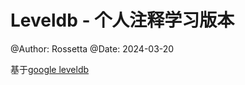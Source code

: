 # Leveldb - 个人注释学习版本
@Author: Rossetta
@Date: 2024-03-20

基于[google leveldb](!https://github/google/leveldb)

